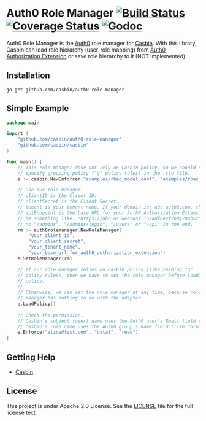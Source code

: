 Auth0 Role Manager [![Build Status](https://travis-ci.org/casbin/auth0-role-manager.svg?branch=master)](https://travis-ci.org/casbin/auth0-role-manager) [![Coverage Status](https://coveralls.io/repos/github/casbin/auth0-role-manager/badge.svg?branch=master)](https://coveralls.io/github/casbin/auth0-role-manager?branch=master) [![Godoc](https://godoc.org/github.com/casbin/auth0-role-manager?status.svg)](https://godoc.org/github.com/casbin/auth0-role-manager)
====

Auth0 Role Manager is the [Auth0](https://auth0.com/) role manager for [Casbin](https://github.com/casbin/casbin). With this library, Casbin can load role hierarchy (user-role mapping) from [Auth0 Authorization Extension](https://auth0.com/docs/extensions/authorization-extension/v2) or save role hierarchy to it (NOT Implemented).

## Installation

    go get github.com/casbin/auth0-role-manager

## Simple Example

```go
package main

import (
	"github.com/casbin/auth0-role-manager"
	"github.com/casbin/casbin"
)

func main() {
	// This role manager dose not rely on Casbin policy. So we should not
	// specify grouping policy ("g" policy rules) in the .csv file.
	e := casbin.NewEnforcer("examples/rbac_model.conf", "examples/rbac_policy.csv")

	// Use our role manager.
	// clientID is the Client ID.
	// clientSecret is the Client Secret.
	// tenant is your tenant name. If your domain is: abc.auth0.com, then abc is your tenant name.
	// apiEndpoint is the base URL for your Auth0 Authorization Extension, it should
	// be something like: "https://abc.us.webtask.io/adf6e2f2b84784b57522e3b19dfc9201", there is
	// no "/admins", "/admins/login", "/users" or "/api" in the end.
	rm := auth0rolemanager.NewRoleManager(
		"your_client_id",
		"your_client_secret",
		"your_tenant_name",
		"your_base_url_for_auth0_authorization_extension")
	e.SetRoleManager(rm)

	// If our role manager relies on Casbin policy (like reading "g"
	// policy rules), then we have to set the role manager before loading
	// policy.
	//
	// Otherwise, we can set the role manager at any time, because role
	// manager has nothing to do with the adapter.
	e.LoadPolicy()
	
	// Check the permission.
	// Casbin's subject (user) name uses the Auth0 user's Email field (like "alice@test.com").
	// Casbin's role name uses the Auth0 group's Name field (like "Group1", "Group2").
	e.Enforce("alice@test.com", "data1", "read")
}
```

## Getting Help

- [Casbin](https://github.com/casbin/casbin)

## License

This project is under Apache 2.0 License. See the [LICENSE](LICENSE) file for the full license text.
